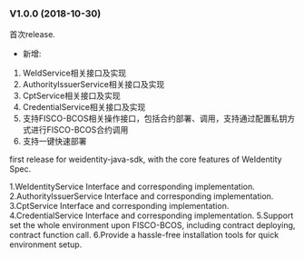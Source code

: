 ### V1.0.0 (2018-10-30)
首次release.

* 新增:
1. WeIdService相关接口及实现
2. AuthorityIssuerService相关接口及实现
3. CptService相关接口及实现
4. CredentialService相关接口及实现
5. 支持FISCO-BCOS相关操作接口，包括合约部署、调用，支持通过配置私钥方式进行FISCO-BCOS合约调用
6. 支持一键快速部署

first release for weidentity-java-sdk, with the core features of WeIdentity Spec.

1.WeIdentityService Interface and corresponding implementation.
2.AuthorityIssuerService Interface and corresponding implementation.
3.CptService Interface and corresponding implementation.
4.CredentialService Interface and corresponding implementation.
5.Support set the whole environment upon FISCO-BCOS, including contract deploying, contract function call.
6.Provide a hassle-free installation tools for quick environment setup.
